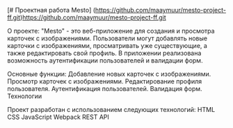 [# Проектная работа Mesto] (https://github.com/maaymuur/mesto-project-ff.git)https://github.com/maaymuur/mesto-project-ff.git

О проекте: "Mesto" - это веб-приложение для создания и просмотра карточек с изображениями. Пользователи могут добавлять новые карточки с изображениями, просматривать уже существующие, а также редактировать свой профиль. В приложении реализована возможность аутентификации пользователей и валидации форм.

Основные функции: Добавление новых карточек с изображениями. Просмотр карточек с изображениями. Редактирование профиля пользователя. Аутентификация пользователей. Валидация форм. Технологии

Проект разработан с использованием следующих технологий: HTML CSS JavaScript Webpack REST API
